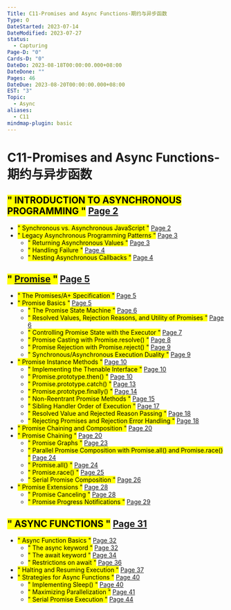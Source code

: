 ```yaml
---
Title: C11-Promises and Async Functions-期约与异步函数
Type: O
DateStarted: 2023-07-14
DateModified: 2023-07-27
status:
  - Capturing
Page-D: "0"
Cards-D: "0"
DateDo: 2023-08-18T00:00:00.000+08:00
DateDone: ""
Pages: 46
DateDue: 2023-08-20T00:00:00.000+08:00
EST: "3"
Topic:
  - Async
aliases:
  - C11
mindmap-plugin: basic
---
```


# C11-Promises and Async Functions-期约与异步函数

## <mark class="hltr-gray ">" INTRODUCTION TO ASYNCHRONOUS PROGRAMMING "</mark> [Page 2 ](zotero://open-pdf/library/items/B29JDDKZ?page=2&annotation=87HD5KV8)
- <mark class="hltr-gray ">" Synchronous vs. Asynchronous JavaScript "</mark> [Page 2 ](zotero://open-pdf/library/items/B29JDDKZ?page=2&annotation=T7VZVMG2)
- <mark class="hltr-gray ">" Legacy Asynchronous Programming Patterns "</mark> [Page 3 ](zotero://open-pdf/library/items/B29JDDKZ?page=3&annotation=WVS9RD3K)
    - <mark class="hltr-gray ">" Returning Asynchronous Values "</mark> [Page 3 ](zotero://open-pdf/library/items/B29JDDKZ?page=3&annotation=Y4VPYZ7N)
    - <mark class="hltr-gray ">" Handling Failure "</mark> [Page 4 ](zotero://open-pdf/library/items/B29JDDKZ?page=4&annotation=CX9HK66A)
    - <mark class="hltr-gray ">" Nesting Asynchronous Callbacks "</mark> [Page 4 ](zotero://open-pdf/library/items/B29JDDKZ?page=4&annotation=X4B7RWIM)

## <mark class="hltr-gray ">" [Promise](Promise.md) "</mark> [Page 5 ](zotero://open-pdf/library/items/B29JDDKZ?page=5&annotation=Q57QXZ97)
- <mark class="hltr-gray ">" The Promises/A+ Specification "</mark> [Page 5 ](zotero://open-pdf/library/items/B29JDDKZ?page=5&annotation=EDZU3EVS)
- <mark class="hltr-gray ">" Promise Basics "</mark> [Page 5 ](zotero://open-pdf/library/items/B29JDDKZ?page=5&annotation=HLA8W4MX)
    - <mark class="hltr-gray ">" The Promise State Machine "</mark> [Page 6 ](zotero://open-pdf/library/items/B29JDDKZ?page=6&annotation=6884JP5Z)
    - <mark class="hltr-gray ">" Resolved Values, Rejection Reasons, and Utility of Promises "</mark> [Page 6 ](zotero://open-pdf/library/items/B29JDDKZ?page=6&annotation=C3DRZJRP)
    - <mark class="hltr-gray ">" Controlling Promise State with the Executor "</mark> [Page 7 ](zotero://open-pdf/library/items/B29JDDKZ?page=7&annotation=9A8NHZCT)
    - <mark class="hltr-gray ">" Promise Casting with Promise.resolve() "</mark> [Page 8 ](zotero://open-pdf/library/items/B29JDDKZ?page=8&annotation=GD8FLWQK)
    - <mark class="hltr-gray ">" Promise Rejection with Promise.reject() "</mark> [Page 9 ](zotero://open-pdf/library/items/B29JDDKZ?page=9&annotation=DBWFW968)
    - <mark class="hltr-gray ">" Synchronous/Asynchronous Execution Duality "</mark> [Page 9 ](zotero://open-pdf/library/items/B29JDDKZ?page=9&annotation=447XVE92)
- <mark class="hltr-gray ">" Promise Instance Methods "</mark> [Page 10 ](zotero://open-pdf/library/items/B29JDDKZ?page=10&annotation=HXTNRGG6)
    - <mark class="hltr-gray ">" Implementing the Thenable Interface "</mark> [Page 10 ](zotero://open-pdf/library/items/B29JDDKZ?page=10&annotation=H4NJG45W)
    - <mark class="hltr-gray ">" Promise.prototype.then() "</mark> [Page 10 ](zotero://open-pdf/library/items/B29JDDKZ?page=10&annotation=DTZ9MQL4)
    - <mark class="hltr-gray ">" Promise.prototype.catch() "</mark> [Page 13 ](zotero://open-pdf/library/items/B29JDDKZ?page=13&annotation=GHVTXDX6)
    - <mark class="hltr-gray ">" Promise.prototype.finally() "</mark> [Page 14 ](zotero://open-pdf/library/items/B29JDDKZ?page=14&annotation=5ALD8H9A)
    - <mark class="hltr-gray ">" Non-Reentrant Promise Methods "</mark> [Page 15 ](zotero://open-pdf/library/items/B29JDDKZ?page=15&annotation=QE4QWB4D)
    - <mark class="hltr-gray ">" Sibling Handler Order of Execution "</mark> [Page 17 ](zotero://open-pdf/library/items/B29JDDKZ?page=17&annotation=FYLZLTHB)
    - <mark class="hltr-gray ">" Resolved Value and Rejected Reason Passing "</mark> [Page 18 ](zotero://open-pdf/library/items/B29JDDKZ?page=18&annotation=N28GCMRU)
    - <mark class="hltr-gray ">" Rejecting Promises and Rejection Error Handling "</mark> [Page 18 ](zotero://open-pdf/library/items/B29JDDKZ?page=18&annotation=C4CLAQGG)
- <mark class="hltr-gray ">" Promise Chaining and Composition "</mark> [Page 20 ](zotero://open-pdf/library/items/B29JDDKZ?page=20&annotation=UXTNJC4D)
- <mark class="hltr-gray ">" Promise Chaining "</mark> [Page 20 ](zotero://open-pdf/library/items/B29JDDKZ?page=20&annotation=WY3BYPPL)
    - <mark class="hltr-gray ">" Promise Graphs "</mark> [Page 23 ](zotero://open-pdf/library/items/B29JDDKZ?page=23&annotation=9HQT5XY4)
    - <mark class="hltr-gray ">" Parallel Promise Composition with Promise.all() and Promise.race() "</mark> [Page 24 ](zotero://open-pdf/library/items/B29JDDKZ?page=24&annotation=RUVCGTIF)
    - <mark class="hltr-gray ">" Promise.all() "</mark> [Page 24 ](zotero://open-pdf/library/items/B29JDDKZ?page=24&annotation=7BGLDVEI)
    - <mark class="hltr-gray ">" Promise.race() "</mark> [Page 25 ](zotero://open-pdf/library/items/B29JDDKZ?page=25&annotation=ZRRTLAWZ)
    - <mark class="hltr-gray ">" Serial Promise Composition "</mark> [Page 26 ](zotero://open-pdf/library/items/B29JDDKZ?page=26&annotation=ZCHLHRTI)
- <mark class="hltr-gray ">" Promise Extensions "</mark> [Page 28 ](zotero://open-pdf/library/items/B29JDDKZ?page=28&annotation=AY7GLGID)
    - <mark class="hltr-gray ">" Promise Canceling "</mark> [Page 28 ](zotero://open-pdf/library/items/B29JDDKZ?page=28&annotation=W8GCJATM)
    - <mark class="hltr-gray ">" Promise Progress Notifications "</mark> [Page 29 ](zotero://open-pdf/library/items/B29JDDKZ?page=29&annotation=4CK943DM)

## <mark class="hltr-gray ">" ASYNC FUNCTIONS "</mark> [Page 31 ](zotero://open-pdf/library/items/B29JDDKZ?page=31&annotation=6HB8222W)
- <mark class="hltr-gray ">" Async Function Basics "</mark> [Page 32 ](zotero://open-pdf/library/items/B29JDDKZ?page=32&annotation=TBKAZWZK)
    - <mark class="hltr-gray ">" The async keyword "</mark> [Page 32 ](zotero://open-pdf/library/items/B29JDDKZ?page=32&annotation=HW4WUDCD)
    - <mark class="hltr-gray ">" The await keyword "</mark> [Page 34 ](zotero://open-pdf/library/items/B29JDDKZ?page=34&annotation=ZIVFFBDN)
    - <mark class="hltr-gray ">" Restrictions on await "</mark> [Page 36 ](zotero://open-pdf/library/items/B29JDDKZ?page=36&annotation=QFTKCIRI)
- <mark class="hltr-gray ">" Halting and Resuming Execution "</mark> [Page 37 ](zotero://open-pdf/library/items/B29JDDKZ?page=37&annotation=ESTW95CU)
- <mark class="hltr-gray ">" Strategies for Async Functions "</mark> [Page 40 ](zotero://open-pdf/library/items/B29JDDKZ?page=40&annotation=FAZNQ6CU)
    - <mark class="hltr-gray ">" Implementing Sleep() "</mark> [Page 40 ](zotero://open-pdf/library/items/B29JDDKZ?page=40&annotation=LEZPWLU5)
    - <mark class="hltr-gray ">" Maximizing Parallelization "</mark> [Page 41 ](zotero://open-pdf/library/items/B29JDDKZ?page=41&annotation=8FB6HVYA)
    - <mark class="hltr-gray ">" Serial Promise Execution "</mark> [Page 44 ](zotero://open-pdf/library/items/B29JDDKZ?page=44&annotation=FGIZE58Q)